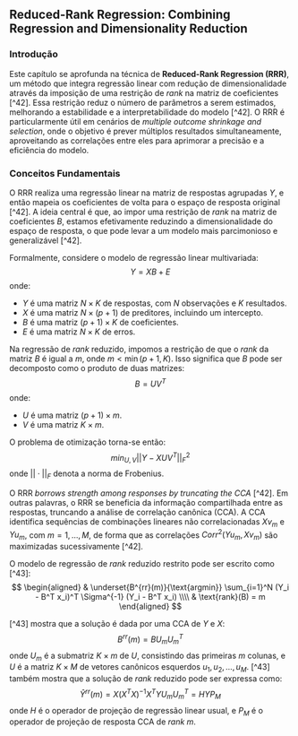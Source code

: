 ## Reduced-Rank Regression: Combining Regression and Dimensionality Reduction

### Introdução
Este capítulo se aprofunda na técnica de **Reduced-Rank Regression (RRR)**, um método que integra regressão linear com redução de dimensionalidade através da imposição de uma restrição de *rank* na matriz de coeficientes [^42]. Essa restrição reduz o número de parâmetros a serem estimados, melhorando a estabilidade e a interpretabilidade do modelo [^42]. O RRR é particularmente útil em cenários de *multiple outcome shrinkage and selection*, onde o objetivo é prever múltiplos resultados simultaneamente, aproveitando as correlações entre eles para aprimorar a precisão e a eficiência do modelo.

### Conceitos Fundamentais
O RRR realiza uma regressão linear na matriz de respostas agrupadas $Y$, e então mapeia os coeficientes de volta para o espaço de resposta original [^42]. A ideia central é que, ao impor uma restrição de *rank* na matriz de coeficientes $B$, estamos efetivamente reduzindo a dimensionalidade do espaço de resposta, o que pode levar a um modelo mais parcimonioso e generalizável [^42].

Formalmente, considere o modelo de regressão linear multivariada:
$$Y = XB + E$$
onde:
- $Y$ é uma matriz $N \times K$ de respostas, com $N$ observações e $K$ resultados.
- $X$ é uma matriz $N \times (p+1)$ de preditores, incluindo um intercepto.
- $B$ é uma matriz $(p+1) \times K$ de coeficientes.
- $E$ é uma matriz $N \times K$ de erros.

Na regressão de *rank* reduzido, impomos a restrição de que o *rank* da matriz $B$ é igual a $m$, onde $m < \min(p+1, K)$. Isso significa que $B$ pode ser decomposto como o produto de duas matrizes:
$$B = UV^T$$
onde:
- $U$ é uma matriz $(p+1) \times m$.
- $V$ é uma matriz $K \times m$.

O problema de otimização torna-se então:
$$min_{U, V} ||Y - XUV^T||_F^2$$
onde $||\cdot||_F$ denota a norma de Frobenius.

O RRR *borrows strength among responses by truncating the CCA* [^42]. Em outras palavras, o RRR se beneficia da informação compartilhada entre as respostas, truncando a análise de correlação canônica (CCA). A CCA identifica sequências de combinações lineares não correlacionadas $Xv_m$ e $Yu_m$, com $m = 1, \dots, M$, de forma que as correlações $Corr^2(Yu_m, Xv_m)$ são maximizadas sucessivamente [^42].

O modelo de regressão de *rank* reduzido restrito pode ser escrito como [^43]:
$$ \begin{aligned} & \underset{B^{rr}(m)}{\text{argmin}} \sum_{i=1}^N (Y_i - B^T x_i)^T \Sigma^{-1} (Y_i - B^T x_i) \\\\ & \text{rank}(B) = m \end{aligned} $$

[^43] mostra que a solução é dada por uma CCA de $Y$ e $X$:
$$ B^{rr}(m) = B U_m U_m^T $$
onde $U_m$ é a submatriz $K \times m$ de $U$, consistindo das primeiras $m$ colunas, e $U$ é a matriz $K \times M$ de vetores canônicos esquerdos $u_1, u_2, \dots, u_M$. [^43] também mostra que a solução de *rank* reduzido pode ser expressa como:
$$ \hat{Y}^{rr}(m) = X (X^T X)^{-1} X^T Y U_m U_m^T = H Y P_M $$
onde $H$ é o operador de projeção de regressão linear usual, e $P_M$ é o operador de projeção de resposta CCA de *rank* $m$.
<!-- END -->